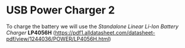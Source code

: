 # USB Power Charger 2
To charge the battery we will use the _Standalone Linear Li-Ion Battery Charger_ **LP4056H** (https://pdf1.alldatasheet.com/datasheet-pdf/view/1244036/POWER/LP4056H.html)
